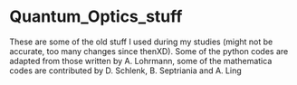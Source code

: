 # Quantum_Optics_stuff
These are some of the old stuff I used during my studies (might not be accurate, too many changes since thenXD). Some of the python codes are adapted from those written by A. Lohrmann, some of the mathematica codes are contributed by D. Schlenk, B. Septriania and A. Ling
